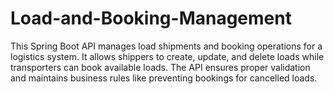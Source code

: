 # Load-and-Booking-Management
This Spring Boot API manages load shipments and booking operations for a logistics system. It allows shippers to create, update, and delete loads while transporters can book available loads. The API ensures proper validation and maintains business rules like preventing bookings for cancelled loads.
